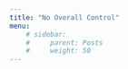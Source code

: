 ```yaml
---
title: "No Overall Control"
menu:
    # sidebar: 
    #     parent: Posts
    #     weight: 50
---
```

